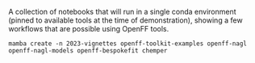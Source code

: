 A collection of notebooks that will run in a single conda environment (pinned to available tools at the time of demonstration), showing a few workflows that are possible using OpenFF tools.

```
mamba create -n 2023-vignettes openff-toolkit-examples openff-nagl openff-nagl-models openff-bespokefit chemper
```

